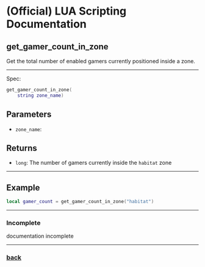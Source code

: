 
# (Official) LUA Scripting Documentation

## get_gamer_count_in_zone

Get the total number of enabled gamers currently positioned inside a zone.

___

Spec:

```lua
get_gamer_count_in_zone(
	string zone_name)
```

## Parameters

- `zone_name`: 

## Returns

- `long`: The number of gamers currently inside the `habitat` zone

___

## Example

```lua
local gamer_count = get_gamer_count_in_zone("habitat")
```

___

### Incomplete

documentation incomplete

___

### [back](../getters)
